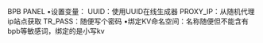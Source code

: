 BPB PANEL
•设置变量：
UUID：使用UUID在线生成器
PROXY_IP：从随机代理ip站点获取
TR_PASS：随便写个密码
•绑定KV命名空间：名称随便但不能含有bpb等敏感词，绑定的是小写kv
